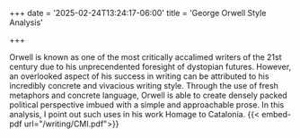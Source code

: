 +++
date = '2025-02-24T13:24:17-06:00'
title = 'George Orwell Style Analysis'


+++

Orwell is known as one of the most critically accalimed writers of the 21st century due to his unprecendented foresight of dystopian futures. However, an overlooked aspect of his success in writing can be attributed to his incredibly concrete and vivacious writing style. Through the use of fresh metaphors and concrete language, Orwell is able to create densely packed political perspective imbued with a simple and approachable prose. In this analysis, I point out such uses in his work Homage to Catalonia.
{{< embed-pdf url="/writing/CMI.pdf">}}
